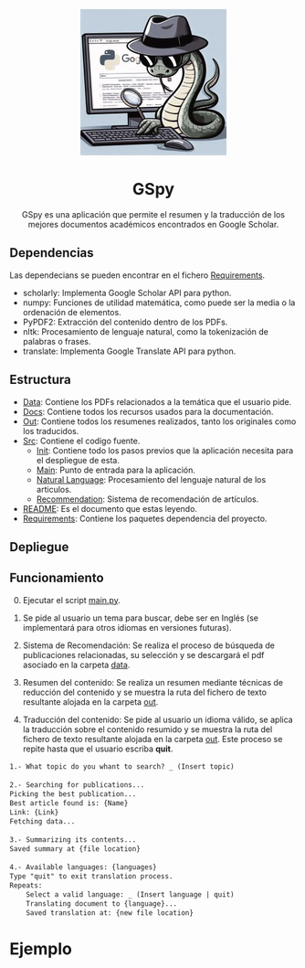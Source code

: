 <div align='center'>

![GSpy](/docs/img/GSpy256.jpg)

# GSpy

GSpy es una aplicación que permite el resumen y la traducción de los mejores documentos académicos encontrados en Google Scholar.

</div>

## Dependencias

Las dependecians se pueden encontrar en el fichero [Requirements](requirements.txt).

* scholarly: Implementa Google Scholar API para python.
* numpy: Funciones de utilidad matemática, como puede ser la media o la ordenación de elementos.
* PyPDF2: Extracción del contenido dentro de los PDFs.
* nltk: Procesamiento de lenguaje natural, como la tokenización de palabras o frases.
* translate: Implementa Google Translate API para python.

## Estructura

* [Data](data): Contiene los PDFs relacionados a la temática que el usuario pide.
* [Docs](docs): Contiene todos los recursos usados para la documentación.
* [Out](out): Contiene todos los resumenes realizados, tanto los originales como los traducidos.
* [Src](src): Contiene el codigo fuente.
    * [Init](src/__init__.py): Contiene todo los pasos previos que la aplicación necesita para el despliegue de esta.
    * [Main](src/main.py): Punto de entrada para la aplicación.
    * [Natural Language](src/natural_language.py): Procesamiento del lenguaje natural de los articulos.
    * [Recommendation](src/recommendation.py): Sistema de recomendación de artículos.
* [README](README.md): Es el documento que estas leyendo.
* [Requirements](requirements): Contiene los paquetes dependencia del proyecto.

## Depliegue



## Funcionamiento

0. Ejecutar el script [main.py](src/main.py).

1. Se pide al usuario un tema para buscar, debe ser en Inglés (se implementará para otros idiomas en versiones futuras).

2. Sistema de Recomendación: Se realiza el proceso de búsqueda de publicaciones relacionadas, su selección y se descargará el pdf asociado en la carpeta [data](data).

3. Resumen del contenido: Se realiza un resumen mediante técnicas de reducción del contenido y se muestra la ruta del fichero de texto resultante alojada en la carpeta [out](out).

4. Traducción del contenido: Se pide al usuario un idioma válido, se aplica la traducción sobre el contenido resumido y se muestra la ruta del fichero de texto resultante alojada en la carpeta [out](out). Este proceso se repite hasta que el usuario escriba **quit**.

```console
1.- What topic do you whant to search? _ (Insert topic)

2.- Searching for publications...
Picking the best publication...
Best article found is: {Name}
Link: {Link}
Fetching data...

3.- Summarizing its contents...
Saved summary at {file location}

4.- Available languages: {languages}
Type "quit" to exit translation process.
Repeats:
    Select a valid language: _ (Insert language | quit)
    Translating document to {language}...
    Saved translation at: {new file location}

```

# Ejemplo


